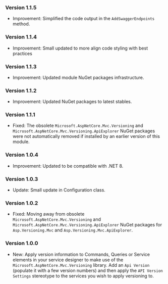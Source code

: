 ### Version 1.1.5

- Improvement: Simplified the code output in the `AddSwaggerEndpoints` method.

### Version 1.1.4

- Improvement: Small updated to more align code styling with best practices

### Version 1.1.3

- Improvement: Updated module NuGet packages infrastructure.

### Version 1.1.2

- Improvement: Updated NuGet packages to latest stables.

### Version 1.1.1

- Fixed: The obsolete `Microsoft.AspNetCore.Mvc.Versioning` and `Microsoft.AspNetCore.Mvc.Versioning.ApiExplorer` NuGet packages were not automatically removed if installed by an earlier version of this module.

### Version 1.0.4

- Improvement: Updated to be compatible with .NET 8.

### Version 1.0.3

- Update: Small update in Configuration class.

### Version 1.0.2

- Fixed: Moving away from obsolete `Microsoft.AspNetCore.Mvc.Versioning` and `Microsoft.AspNetCore.Mvc.Versioning.ApiExplorer` NuGet packages for `Asp.Versioning.Mvc` and `Asp.Versioning.Mvc.ApiExplorer`.

### Version 1.0.0

- New: Apply version information to Commands, Queries or Service elements in your service designer to make use of the `Microsoft.AspNetCore.Mvc.Versioning` library. Add an `Api Version` (populate it with a few version numbers) and then apply the `API Version Settings` stereotype to the services you wish to apply versioning to.
